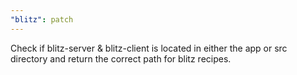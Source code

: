 ```yaml
---
"blitz": patch
---
```


Check if blitz-server & blitz-client is located in either the app or src directory and return the correct path for blitz recipes.
